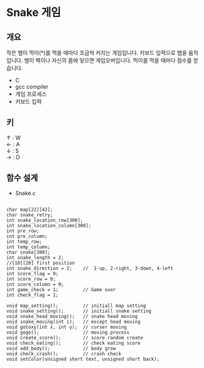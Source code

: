 # Snake 게임

개요
-------------
작은 뱀이 먹이(*)를 먹을 때마다 조금씩 커지는 게임입니다.
키보드 입력으로 뱀을 움직입니다.
뱀이 벽이나 자신의 몸에 닿으면 게임오버입니다.
먹이를 먹을 때마다 점수를 얻습니다.

+ C
+ gcc compiler
+ 게임 프로세스
+ 키보드 입력

키
-------------
↑ : W  
← : A  
↓ : S  
→ : D

함수 설계
-------------
+ Snake.c
<pre><code>
char map[22][42];
char snake_retry;
int snake_location_row[300];
int snake_location_column[300];
int pre_row;
int pre_column;
int temp_row;
int temp_column;
char snake[300];
int snake_length = 2;
//[10][20] first position
int snake_direction = 2;	//	1-up, 2-right, 3-down, 4-left
int score_flag = 0;
int score_row = 0;
int score_column = 0;
int game_check = 1;			// Game over
int check_flag = 1;			

void map_setting();			// initiall map setting
void snake_setting();		// initiall snake setting
void snake_head_moving();	// snake head moving
void snake_moving(int i);	// except head moving
void gotoxy(int x, int y);	// curser moving
void gogo();				// moving process
void create_score();		// score random create
void check_eating();		// check eating score
void add_body();			// body grow
void check_crash();			// crash check
void setColor(unsigned short text, unsigned short back);
</code></pre>
